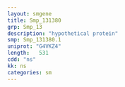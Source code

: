 ```yaml
---
layout: smgene
title: Smp_131380
grp: Smp_13
description: "hypothetical protein"
smp: Smp_131380.1
uniprot: "G4VKZ4"
length:   531
cdd: "ns"
kk: ns
categories: sm
---
```

